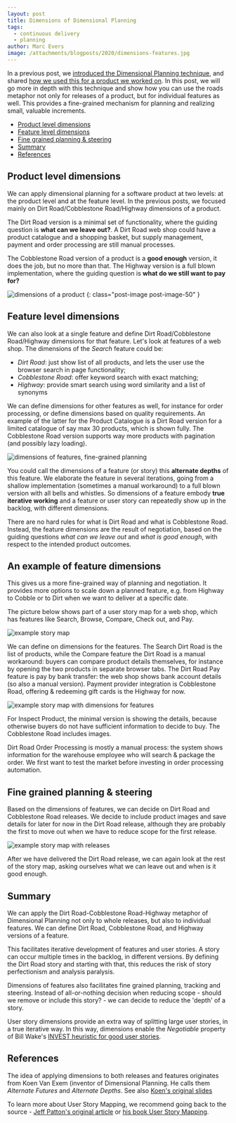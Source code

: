 ```yaml
---
layout: post
title: Dimensions of Dimensional Planning
tags:
  - continuous delivery
  - planning
author: Marc Evers
image: /attachments/blogposts/2020/dimensions-features.jpg
---
```


In a previous post, we [introduced the Dimensional Planning
technique](/2020/09/02/dimensional-planning.html), and shared [how we used this
for a product we worked on](/2020/09/30/dimensional-planning-a-story.html). In
this post, we will go more in depth with this technique and show how you can use
the roads metaphor not only for releases of a product, but for individual
features as well. This provides a fine-grained mechanism for planning and
realizing small, valuable increments.

- [Product level dimensions](#product-level-dimensions)
- [Feature level dimensions](#feature-level-dimensions)
- [Fine grained planning & steering](#fine-grained-planning--steering)
- [Summary](#summary)
- [References](#references)

## Product level dimensions

We can apply dimensional planning for a software product at two levels: at the
product level and at the feature level. In the previous posts, we focused mainly
on Dirt Road/Cobblestone Road/Highway dimensions of a product. 

The Dirt Road version is a minimal set of functionality, where the guiding
question is **what can we leave out?**. A Dirt Road web shop could have a
product catalogue and a shopping basket, but supply management, payment and
order processing are still manual processes.

The Cobblestone Road version of a product is a **good enough** version, it does
the job, but no more than that. The Highway version is a full blown
implementation, where the guiding question is **what do we still want to pay
for?**

![dimensions of a product](/attachments/blogposts/2020/dimensions-releases.jpg)
{: class="post-image post-image-50" }

## Feature level dimensions

We can also look at a single feature and define Dirt Road/Cobblestone
Road/Highway dimensions for that feature. Let's look at features of a web shop. The dimensions of the _Search_ feature could be: 
- _Dirt Road_: just show list of all products, and lets the user use the browser search in page functionality;
- _Cobblestone Road_: offer keyword search with exact matching;
- _Highway_: provide smart search using word similarity and a list of synonyms

We can define dimensions for other features as well, for instance for order
processing, or define dimensions based on quality requirements. An example of
the latter for the Product Catalogue is a Dirt Road version for a limited
catalogue of say max 30 products, which is shown fully. The Cobblestone Road
version supports way more products with pagination (and possibly lazy loading). 

![dimensions of features, fine-grained planning](/attachments/blogposts/2020/dimensions-features.jpg)

You could call the dimensions of a feature (or story) this **alternate depths**
of this feature. We elaborate the feature in several iterations, going from a
shallow implementation (sometimes a manual workaround) to a full blown version
with all bells and whistles. So dimensions of a feature embody **true iterative
working** and a feature or user story can repeatedly show up in the backlog,
with different dimensions.

There are no hard rules for what is Dirt Road and what is Cobblestone Road.
Instead, the feature dimensions are the result of negotiation, based on the
guiding questions _what can we leave out_ and _what is good enough_, with
respect to the intended product outcomes.

## An example of feature dimensions

This gives us a more fine-grained way of planning and negotiation. It provides
more options to scale down a planned feature, e.g. from Highway to Cobble or to
Dirt when we want to deliver at a specific date. 

The picture below shows part of a user story map for a web shop, which has
features like Search, Browse, Compare, Check out, and Pay.

![example story map](/attachments/blogposts/2020/dp-story-map-1.jpg)

We can define on dimensions for the features. The Search Dirt Road is the list
of products, while the Compare feature the Dirt Road is a manual workaround:
buyers can compare product details themselves, for instance by opening the two
products in separate browser tabs. The Dirt Road Pay feature is pay by bank
transfer: the web shop shows bank account details (so also a manual version).
Payment provider integration is Cobblestone Road, offering & redeeming gift
cards is the Highway for now. 

![example story map with dimensions for features](/attachments/blogposts/2020/dp-story-map-2.jpg)

For Inspect Product, the minimal version is showing the details, because
otherwise buyers do not have sufficient information to decide to buy. The
Cobblestone Road includes images.

Dirt Road Order Processing is mostly a manual process: the system shows
information for the warehouse employee who will search & package the order. We
first want to test the market before investing in order processing automation.

## Fine grained planning & steering

Based on the dimensions of features, we can decide on Dirt Road and Cobblestone
Road releases. We decide to include product images and save details for later
for now in the Dirt Road release, although they are probably the first to move
out when we have to reduce scope for the first release.

![example story map with releases](/attachments/blogposts/2020/dp-story-map-3.jpg)

After we have delivered the Dirt Road release, we can again look at the rest of
the story map, asking ourselves what we can leave out and when is it good
enough.

## Summary

We can apply the Dirt Road-Cobblestone Road-Highway metaphor of Dimensional
Planning not only to whole releases, but also to individual features. We can
define Dirt Road, Cobblestone Road, and Highway versions of a feature.

This facilitates iterative development of features and user stories. A story can
occur multiple times in the backlog, in different versions. By defining the Dirt
Road story and starting with that, this reduces the risk of story perfectionism
and analysis paralysis. 

Dimensions of features also facilitates fine grained planning, tracking and
steering. Instead of all-or-nothing decision when reducing scope - should we
remove or include this story? - we can decide to reduce the 'depth' of a story.

User story dimensions provide an extra way of splitting large user stories, in a
true iterative way. In this way, dimensions enable the _Negotiable_ property of
Bill Wake's [INVEST heuristic for good user
stories](https://xp123.com/articles/invest-in-good-stories-and-smart-tasks/).

## References

The idea of applying dimensions to both releases and features originates from
Koen Van Exem (inventor of Dimensional Planning. He calls them _Alternate
Futures_ and _Alternate Depths_. See also [Koen's original
slides](https://www.slideshare.net/inxin/dimensional-planning-30790935)

To learn more about User Story Mapping, we recommend going back to the source - [Jeff Patton's original article](https://www.jpattonassociates.com/the-new-backlog/) or [his book User Story Mapping](https://www.amazon.com/User-Story-Mapping-Discover-Product/dp/1491904909/ref=as_sl_pc_qf_sp_asin_til?tag=jefpatass-20&linkCode=w00&linkId=NX2UXYQEFAANOFPO&creativeASIN=1491904909).
